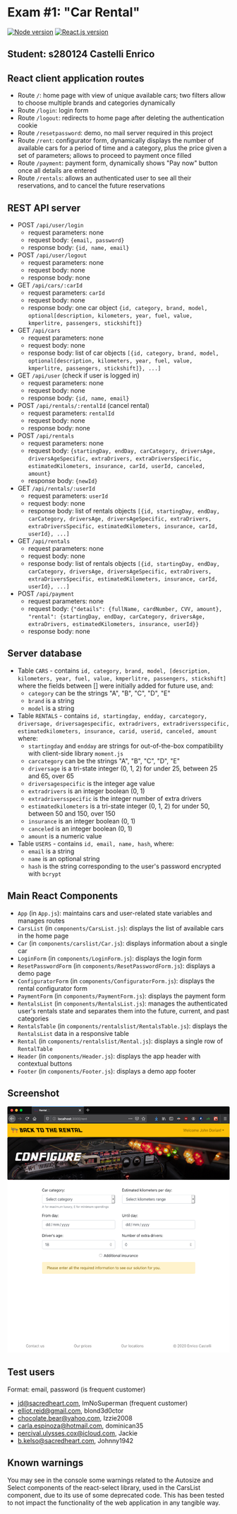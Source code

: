 # Exam #1: "Car Rental"
[![Node version](https://img.shields.io/badge/node.js-v12-green?logo=node.js)]() [![React.js version](https://img.shields.io/npm/v/react?label=React.js&logo=React)]()

## Student: s280124 Castelli Enrico 

## React client application routes

- Route `/`: home page with view of unique available cars; two filters allow to choose multiple brands and categories dynamically
- Route `/login`: login form
- Route `/logout`: redirects to home page after deleting the authentication cookie
- Route `/resetpassword`: demo, no mail server required in this project
- Route `/rent`: configurator form, dynamically displays the number of available cars for a period of time and a category, plus the price given a set of parameters; allows to proceed to payment once filled
- Route `/payment`: payment form, dynamically shows "Pay now" button once all details are entered
- Route `/rentals`: allows an authenticated user to see all their reservations, and to cancel the future reservations

## REST API server

- POST `/api/user/login`
  - request parameters: none
  - request body: `{email, password}`
  - response body: `{id, name, email}`
- POST `/api/user/logout`
  - request parameters: none
  - request body: none
  - response body: none
- GET `/api/cars/:carId`
  - request parameters: `carId`
  - request body: none
  - response body: one car object `{id, category, brand, model, optional[description, kilometers, year, fuel, value, kmperlitre, passengers, stickshift]}`
- GET `/api/cars`
  - request parameters: none
  - request body: none
  - response body: list of car objects `[{id, category, brand, model, optional[description, kilometers, year, fuel, value, kmperlitre, passengers, stickshift]}, ...]`
- GET `/api/user` (check if user is logged in)
  - request parameters: none
  - request body: none
  - response body: `{id, name, email}`
- POST `/api/rentals/:rentalId` (cancel rental)
  - request parameters: `rentalId`
  - request body: none
  - response body: none
- POST `/api/rentals`
  - request parameters: none
  - request body: `{startingDay, endDay, carCategory, driversAge, driversAgeSpecific, extraDrivers, extraDriversSpecific, estimatedKilometers, insurance, carId, userId, canceled, amount}`
  - response body: `{newId}`
- GET `/api/rentals/:userId`
  - request parameters: `userId`
  - request body: none
  - response body: list of rentals objects `[{id, startingDay, endDay, carCategory, driversAge, driversAgeSpecific, extraDrivers, extraDriversSpecific, estimatedKilometers, insurance, carId, userId}, ...]`
- GET `/api/rentals`
  - request parameters: none
  - request body: none
  - response body: list of rentals objects `[{id, startingDay, endDay, carCategory, driversAge, driversAgeSpecific, extraDrivers, extraDriversSpecific, estimatedKilometers, insurance, carId, userId}, ...]`
- POST `/api/payment`
  - request parameters: none
  - request body: `{"details": {fullName, cardNumber, CVV, amount}, "rental": {startingDay, endDay, carCategory, driversAge, extraDrivers, estimatedKilometers, insurance, userId}}`
  - response body: none

## Server database

- Table `CARS` - contains `id, category, brand, model, [description, kilometers, year, fuel, value, kmperlitre, passengers, stickshift]` where the fields between [] were initially added for future use, and:
  - `category` can be the strings "A", "B", "C", "D", "E"
  - `brand` is a string
  - `model` is a string
- Table `RENTALS` - contains `id, startingday, endday, carcategory, driversage, driversagespecific, extradrivers, extradriversspecific, estimatedkilometers, insurance, carid, userid, canceled, amount` where:
  - `startingday` and `endday` are strings for out-of-the-box compatibility with client-side library `moment.js`
  - `carcategory` can be the strings "A", "B", "C", "D", "E"
  - `driversage` is a tri-state integer (0, 1, 2) for under 25, between 25 and 65, over 65
  - `driversagespecific` is the integer age value
  - `extradrivers` is an integer boolean (0, 1)
  - `extradriversspecific` is the integer number of extra drivers
  - `estimatedkilometers` is a tri-state integer (0, 1, 2) for under 50, between 50 and 150, over 150
  - `insurance` is an integer boolean (0, 1)
  - `canceled` is an integer boolean (0, 1)
  - `amount` is a numeric value
- Table `USERS` - contains `id, email, name, hash`, where:
  - `email` is a string
  - `name` is an optional string
  - `hash` is the string corresponding to the user's password encrypted with `bcrypt`

## Main React Components

- `App` (in `App.js`): maintains cars and user-related state variables and manages routes
- `CarsList` (in `components/CarsList.js`): displays the list of available cars in the home page
- `Car` (in `components/carslist/Car.js`): displays information about a single car
- `LoginForm` (in `components/LoginForm.js`): displays the login form
- `ResetPasswordForm` (in `components/ResetPasswordForm.js`): displays a demo page
- `ConfiguratorForm` (in `components/ConfiguratorForm.js`): displays the rental configurator form
- `PaymentForm` (in `components/PaymentForm.js`): displays the payment form
- `RentalsList` (in `components/RentalsList.js`): manages the authenticated user's rentals state and separates them into the future, current, and past categories
- `RentalsTable` (in `components/rentalslist/RentalsTable.js`): displays the `RentalsList` data in a responsive table
- `Rental` (in `components/rentalslist/Rental.js`): displays a single row of `RentalTable`
- `Header` (in `components/Header.js`): displays the app header with contextual buttons
- `Footer` (in `components/Footer.js`): displays a demo app footer


## Screenshot

![Configurator Screenshot](./img/configurator_screenshot.png)

## Test users
Format: email, password (is frequent customer)  

* jd@sacredheart.com, ImNoSuperman (frequent customer)
* elliot.reid@gmail.com, blond3d0ctor
* chocolate.bear@yahoo.com, Izzie2008
* carla.espinoza@hotmail.com, dominican35
* percival.ulysses.cox@icloud.com, Jackie
* b.kelso@sacredheart.com, Johnny1942

## Known warnings
You may see in the console some warnings related to the Autosize and Select components of the react-select library, used in the CarsList component, due to its use of some deprecated code. This has been tested to not impact the functionality of the web application in any tangible way.

